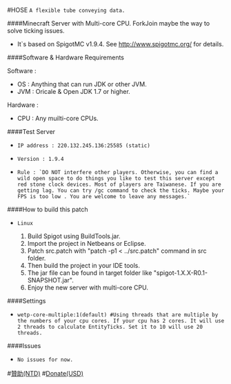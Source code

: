 #HOSE
`A flexible tube conveying data.`

####Minecraft Server with Multi-core CPU.
ForkJoin maybe the way to solve ticking issues.

*   It`s based on SpigotMC v1.9.4. See http://www.spigotmc.org/ for details.

####Software & Hardware Requirements

Software :
*   OS : Anything that can run JDK or other JVM.
*   JVM : Oricale & Open JDK 1.7 or higher.

Hardware :
*   CPU : Any muilti-core CPUs.

####Test Server
*     IP address : 220.132.245.136:25585 (static)
*     Version : 1.9.4
*     Rule : `DO NOT interfere other players. Otherwise, you can find a wild open space to do things you like to test this server except red stone clock devices. Most of players are Taiwanese. If you are getting lag. You can try /gc command to check the ticks. Maybe your FPS is too low . You are welcome to leave any messages.`

####How to build this patch
*     Linux
  1. Build Spigot using BuildTools.jar.
  2. Import the project in Netbeans or Eclipse.
  3. Patch src.patch with "patch -p1 < ../src.patch" command in src folder.
  4. Then build the project in your IDE tools.
  5. The jar file can be found in target folder like "spigot-1.X.X-R0.1-SNAPSHOT.jar".
  6. Enjoy the new server with multi-core CPU.

####Settings
*     wetp-core-multiple:1(default) #Using threads that are multiple by the numbers of your cpu cores. If your cpu has 2 cores. It will use 2 threads to calculate EntityTicks. Set it to 10 will use 20 threads.

####Issues
*     No issues for now.

#[贊助(NTD)](https://www.paypal.com/cgi-bin/webscr?cmd=_s-xclick&hosted_button_id=UMV8PH8TDHSCY)
#[Donate(USD)](https://www.paypal.com/cgi-bin/webscr?cmd=_s-xclick&hosted_button_id=FYUVSZYQBPXF2)













